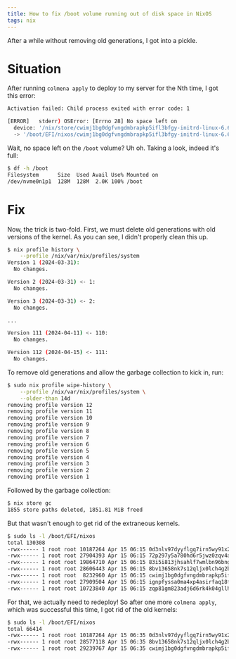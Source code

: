 ```yaml
---
title: How to fix /boot volume running out of disk space in NixOS
tags: nix
---
```


After a while without removing old generations, I got into a pickle.

# Situation

After running `colmena apply` to deploy to my server for the Nth time, I got this error:

```bash
Activation failed: Child process exited with error code: 1

[ERROR]   stderr) OSError: [Errno 28] No space left on
  device: '/nix/store/cwimj1bg0dgfvngdmbrapkp5ifl3bfgy-initrd-linux-6.6.22/initrd'
  -> '/boot/EFI/nixos/cwimj1bg0dgfvngdmbrapkp5ifl3bfgy-initrd-linux-6.6.22-initrd.efi'
```

Wait, no space left on the `/boot` volume? Uh oh. Taking a look, indeed it's full:

```bash
$ df -h /boot
Filesystem      Size  Used Avail Use% Mounted on
/dev/nvme0n1p1  128M  128M  2.0K 100% /boot
```

# Fix

Now, the trick is two-fold. First, we must delete old generations with old versions of the kernel.
As you can see, I didn't properly clean this up.

```bash
$ nix profile history \
    --profile /nix/var/nix/profiles/system
Version 1 (2024-03-31):
  No changes.

Version 2 (2024-03-31) <- 1:
  No changes.

Version 3 (2024-03-31) <- 2:
  No changes.

...

Version 111 (2024-04-11) <- 110:
  No changes.

Version 112 (2024-04-15) <- 111:
  No changes.
```

To remove old generations and allow the garbage collection to kick in, run:

```bash
$ sudo nix profile wipe-history \
    --profile /nix/var/nix/profiles/system \
    --older-than 14d
removing profile version 12
removing profile version 11
removing profile version 10
removing profile version 9
removing profile version 8
removing profile version 7
removing profile version 6
removing profile version 5
removing profile version 4
removing profile version 3
removing profile version 2
removing profile version 1
```

Followed by the garbage collection:

```bash
$ nix store gc
1855 store paths deleted, 1851.81 MiB freed
```

But that wasn't enough to get rid of the extraneous kernels.

```bash
$ sudo ls -l /boot/EFI/nixos
total 130308
-rwx------ 1 root root 10187264 Apr 15 06:15 0d3nlv97dyyflgq7irn5wy91x2mlszl3-linux-6.6.22-bzImage.efi
-rwx------ 1 root root 27904393 Apr 15 06:15 72p297y5a780hd6r5jwz0zqv4am97vpj-initrd-linux-6.6.22-initrd.efi
-rwx------ 1 root root 19864710 Apr 15 06:15 83i5i813jhsahlf7wmlbn96bngnjinf1-initrd-linux-6.6.22-initrd.efi
-rwx------ 1 root root 28606443 Apr 15 06:15 8bv13658nk7s12qljx0lch4g2bhrkvgr-initrd-linux-6.6.22-initrd.efi
-rwx------ 1 root root  8232960 Apr 15 06:15 cwimj1bg0dgfvngdmbrapkp5ifl3bfgy-initrd-linux-6.6.22-initrd.efi
-rwx------ 1 root root 27909504 Apr 15 06:15 ignpfyssa0ma4xp4asirfaq18f50vz8k-initrd-linux-6.6.22-initrd.efi
-rwx------ 1 root root 10723840 Apr 15 06:15 zqp81gm823adj6d6rk4k04gllhvwz847-linux-6.6.22-bzImage.ef
```

For that, we actually need to redeploy! So after one more `colmena apply`, which was successful this
time, I got rid of the old kernels:

```bash
$ sudo ls -l /boot/EFI/nixos
total 66414
-rwx------ 1 root root 10187264 Apr 15 06:35 0d3nlv97dyyflgq7irn5wy91x2mlszl3-linux-6.6.22-bzImage.efi
-rwx------ 1 root root 28577118 Apr 15 06:35 8bv13658nk7s12qljx0lch4g2bhrkvgr-initrd-linux-6.6.22-initrd.efi
-rwx------ 1 root root 29239767 Apr 15 06:35 cwimj1bg0dgfvngdmbrapkp5ifl3bfgy-initrd-linux-6.6.22-initrd.efi
```
